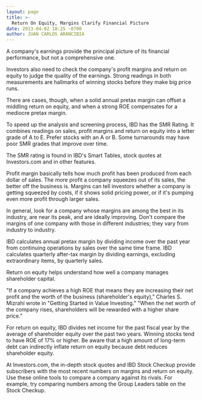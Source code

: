 ```yaml
---
layout: page
title: >-
  Return On Equity, Margins Clarify Financial Picture
date: 2013-04-02 18:25 -0700
author: JUAN CARLOS ARANCIBIA
---
```





A company's earnings provide the principal picture of its financial performance, but not a comprehensive one.


Investors also need to check the company's profit margins and return on equity to judge the quality of the earnings. Strong readings in both measurements are hallmarks of winning stocks before they make big price runs.


There are cases, though, when a solid annual pretax margin can offset a middling return on equity, and when a strong ROE compensates for a mediocre pretax margin.


To speed up the analysis and screening process, IBD has the SMR Rating. It combines readings on sales, profit margins and return on equity into a letter grade of A to E. Prefer stocks with an A or B. Some turnarounds may have poor SMR grades that improve over time.


The SMR rating is found in IBD's Smart Tables, stock quotes at Investors.com and in other features.


Profit margin basically tells how much profit has been produced from each dollar of sales. The more profit a company squeezes out of its sales, the better off the business is. Margins can tell investors whether a company is getting squeezed by costs, if it shows solid pricing power, or if it's pumping even more profit through larger sales.


In general, look for a company whose margins are among the best in its industry, are near its peak, and are ideally improving. Don't compare the margins of one company with those in different industries; they vary from industry to industry.


IBD calculates annual pretax margin by dividing income over the past year from continuing operations by sales over the same time frame. IBD calculates quarterly after-tax margin by dividing earnings, excluding extraordinary items, by quarterly sales.


Return on equity helps understand how well a company manages shareholder capital.


"If a company achieves a high ROE that means they are increasing their net profit and the worth of the business (shareholder's equity)," Charles S. Mizrahi wrote in "Getting Started in Value Investing." "When the net worth of the company rises, shareholders will be rewarded with a higher share price."


For return on equity, IBD divides net income for the past fiscal year by the average of shareholder equity over the past two years. Winning stocks tend to have ROE of 17% or higher. Be aware that a high amount of long-term debt can indirectly inflate return on equity because debt reduces shareholder equity.


At Investors.com, the in-depth stock quotes and IBD Stock Checkup provide subscribers with the most recent numbers on margins and return on equity. Use these online tools to compare a company against its rivals. For example, try comparing numbers among the Group Leaders table on the Stock Checkup.




